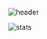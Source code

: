 ![header](https://capsule-render.vercel.app/api?type=cylinder&color=gradient&height=300&section=header&text=WELCOME&fontSize=80&animation=twinkling&descAlignY=30)


![stats](https://github-readme-stats-git-masterrstaa-rickstaa.vercel.app/api?username=hhhhjjj11&&show_icons=true&theme=dark)



<!--
**hhhhjjj11/hhhhjjj11** is a ✨ _special_ ✨ repository because its `README.md` (this file) appears on your GitHub profile.

Here are some ideas to get you started:

- 🔭 I’m currently working on ...
- 🌱 I’m currently learning ...
- 👯 I’m looking to collaborate on ...
- 🤔 I’m looking for help with ...
- 💬 Ask me about ...
- 📫 How to reach me: ...
- 😄 Pronouns: ...
- ⚡ Fun fact: ...
-->

